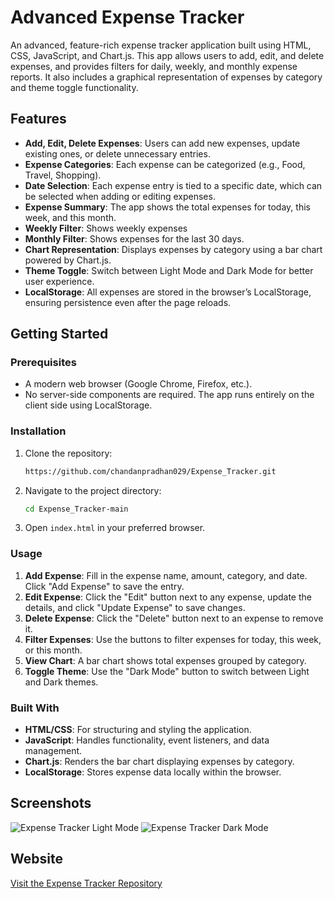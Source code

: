 # Advanced Expense Tracker

An advanced, feature-rich expense tracker application built using HTML, CSS, JavaScript, and Chart.js. This app allows users to add, edit, and delete expenses, and provides filters for daily, weekly, and monthly expense reports. It also includes a graphical representation of expenses by category and theme toggle functionality.

## Features

- **Add, Edit, Delete Expenses**: Users can add new expenses, update existing ones, or delete unnecessary entries.
- **Expense Categories**: Each expense can be categorized (e.g., Food, Travel, Shopping).
- **Date Selection**: Each expense entry is tied to a specific date, which can be selected when adding or editing expenses.
- **Expense Summary**: The app shows the total expenses for today, this week, and this month.
- **Weekly Filter**: Shows weekly expenses
- **Monthly Filter**: Shows expenses for the last 30 days.
- **Chart Representation**: Displays expenses by category using a bar chart powered by Chart.js.
- **Theme Toggle**: Switch between Light Mode and Dark Mode for better user experience.
- **LocalStorage**: All expenses are stored in the browser’s LocalStorage, ensuring persistence even after the page reloads.

## Getting Started

### Prerequisites

- A modern web browser (Google Chrome, Firefox, etc.).
- No server-side components are required. The app runs entirely on the client side using LocalStorage.

### Installation

1. Clone the repository:
    ```bash
    https://github.com/chandanpradhan029/Expense_Tracker.git
    ```
2. Navigate to the project directory:
    ```bash
    cd Expense_Tracker-main
    ```
3. Open `index.html` in your preferred browser.

### Usage

1. **Add Expense**: Fill in the expense name, amount, category, and date. Click "Add Expense" to save the entry.
2. **Edit Expense**: Click the "Edit" button next to any expense, update the details, and click "Update Expense" to save changes.
3. **Delete Expense**: Click the "Delete" button next to an expense to remove it.
4. **Filter Expenses**: Use the buttons to filter expenses for today, this week, or this month.
5. **View Chart**: A bar chart shows total expenses grouped by category.
6. **Toggle Theme**: Use the "Dark Mode" button to switch between Light and Dark themes.



### Built With

- **HTML/CSS**: For structuring and styling the application.
- **JavaScript**: Handles functionality, event listeners, and data management.
- **Chart.js**: Renders the bar chart displaying expenses by category.
- **LocalStorage**: Stores expense data locally within the browser.


## Screenshots

![Expense Tracker Light Mode](./screenshots/light-mode.png)
![Expense Tracker Dark Mode](./screenshots/dark-mode.png)



## Website
[Visit the Expense Tracker Repository](https://chandanpradhan029.github.io/Expense_Tracker/)


